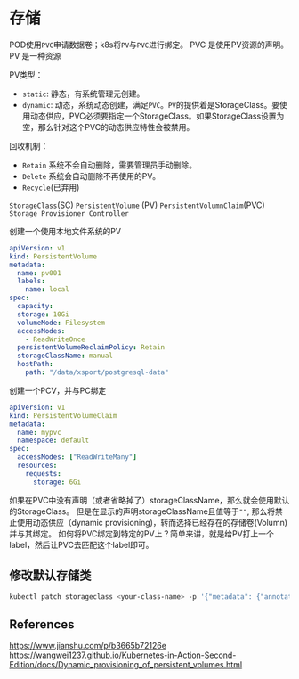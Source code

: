 # 存储
POD使用`PVC`申请数据卷；k8s将`PV`与`PVC`进行绑定。
PVC 是使用PV资源的声明。
PV 是一种资源

PV类型：
- `static`: 静态，有系统管理元创建。
- `dynamic`: 动态，系统动态创建，满足`PVC`。`PV`的提供着是StorageClass。要使用动态供应，PVC必须要指定一个StorageClass。如果StorageClass设置为空，那么针对这个PVC的动态供应特性会被禁用。
 
回收机制：
- `Retain` 系统不会自动删除，需要管理员手动删除。
- `Delete` 系统会自动删除不再使用的PV。
- `Recycle`(已弃用)


`StorageClass`(SC)
`PersistentVolume` (PV)
`PersistentVolumnClaim`(PVC)
`Storage Provisioner Controller`

创建一个使用本地文件系统的PV
```yaml
apiVersion: v1
kind: PersistentVolume
metadata:
  name: pv001
  labels:
    name: local
spec:
  capacity:
  storage: 10Gi
  volumeMode: Filesystem
  accessModes:
    - ReadWriteOnce
  persistentVolumeReclaimPolicy: Retain
  storageClassName: manual
  hostPath:
    path: "/data/xsport/postgresql-data"
```

创建一个PCV，并与PC绑定
```yaml
apiVersion: v1
kind: PersistentVolumeClaim
metadata:
  name: mypvc
  namespace: default
spec:
  accessModes: ["ReadWriteMany"]
  resources:
    requests:
      storage: 6Gi
```

如果在PVC中没有声明（或者省略掉了）storageClassName，那么就会使用默认的StorageClass。
但是在显示的声明storageClassName且值等于`""`, 那么将禁止使用动态供应（dynamic provisioning)，转而选择已经存在的存储卷(Volumn)并与其绑定。
如何将PVC绑定到特定的PV上？简单来讲，就是给PV打上一个label，然后让PVC去匹配这个label即可。

## 修改默认存储类

```bash
kubectl patch storageclass <your-class-name> -p '{"metadata": {"annotations":{"storageclass.kubernetes.io/is-default-class":"true"}}}'
```

## References
https://www.jianshu.com/p/b3665b72126e
https://wangwei1237.github.io/Kubernetes-in-Action-Second-Edition/docs/Dynamic_provisioning_of_persistent_volumes.html